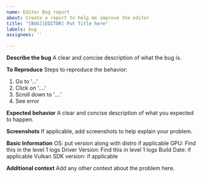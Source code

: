 ```yaml
---
name: Editor Bug report
about: Create a report to help me improve the editor
title: "[BUG][EDITOR] Put Title here"
labels: bug
assignees: ''

---
```


**Describe the bug**
A clear and concise description of what the bug is.

**To Reproduce**
Steps to reproduce the behavior:
1. Go to '...'
2. Click on '....'
3. Scroll down to '....'
4. See error

**Expected behavior**
A clear and concise description of what you expected to happen.

**Screenshots**
If applicable, add screenshots to help explain your problem.

**Basic Information**
OS: put version along with distro if applicable
GPU: Find this in the level 1 logs
Driver Version: Find this in level 1 logs
Build Date: if applicable
Vulkan SDK version: if applicable

**Additional context**
Add any other context about the problem here.
